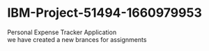 # IBM-Project-51494-1660979953
Personal Expense Tracker Application<br>
we have created a new brances for assignments
